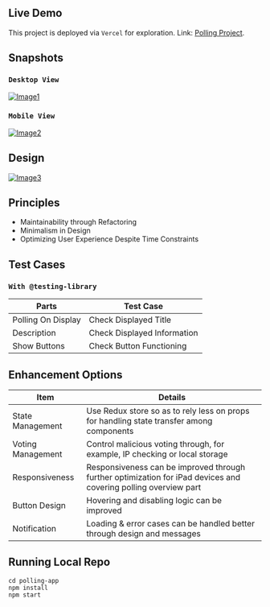 ## Live Demo

This project is deployed via `Vercel` for exploration. Link: [Polling Project](https://202311-polling-project-3hp8.vercel.app/).

## Snapshots

### `Desktop View`
[![Image1](https://res.cloudinary.com/dy7mysmhp/image/upload/v1700019941/Screenshot_2023-11-15_at_11.41.20_AM_nbx1sy.png "Image 1")](https://example.com/link-for-image-1)


### `Mobile View`

[![Image2](https://res.cloudinary.com/dy7mysmhp/image/upload/v1700019941/Screenshot_2023-11-15_at_11.41.36_AM_jp1ocy.png "Image 2")](https://example.com/link-for-image-1)


## Design

[![Image3](https://res.cloudinary.com/dy7mysmhp/image/upload/v1700021304/Blank_diagram_2_u8uait.png "Image 3")](https://example.com/link-for-image-1)

## Principles

- Maintainability through Refactoring
- Minimalism in Design
- Optimizing User Experience Despite Time Constraints

## Test Cases

### `With @testing-library`

| Parts | Test Case 
|----------|----------|
| Polling On Display| Check Displayed Title |
| Description | Check Displayed Information | 
| Show Buttons | Check Button Functioning | 


## Enhancement Options

| Item | Details 
|----------|----------|
| State Management| Use Redux store so as to rely less on props for handling state transfer among components |
| Voting Management | Control malicious voting through, for example, IP checking or local storage | 
| Responsiveness | Responsiveness can be improved through further optimization for iPad devices and covering polling overview part | 
| Button Design | Hovering and disabling logic can be improved| 
| Notification | Loading & error cases can be handled better through design and messages| 

## Running Local Repo

```
cd polling-app
npm install
npm start
```

 
